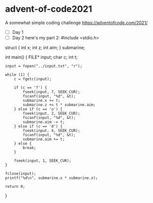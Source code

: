 # advent-of-code2021
A somewhat simple coding challenge
https://adventofcode.com/2021/
- [ ] Day 1
- [ ] Day 2
here's my part 2:
#include <stdio.h>

struct {
	int x;
	int z;
	int aim;
} submarine;

int main() {
	FILE* input;
	char c;
	int t;
	
	input = fopen("../input.txt", "r");
	
	while (1) {
		c = fgetc(input);
		
		if (c == 'f') {
			fseek(input, 7, SEEK_CUR);
			fscanf(input, "%d", &t);
			submarine.x += t;
			submarine.z += t * submarine.aim;
		} else if (c == 'u') {
			fseek(input, 2, SEEK_CUR);
			fscanf(input, "%d", &t);
			submarine.aim -= t;
		} else if (c == 'd') {
			fseek(input, 4, SEEK_CUR);
			fscanf(input, "%d", &t);
			submarine.aim += t;
		} else {
			break;
		}
		
		fseek(input, 1, SEEK_CUR);
	}
	
	fclose(input);
	printf("%d\n", submarine.x * submarine.z);
	
	return 0;
}

